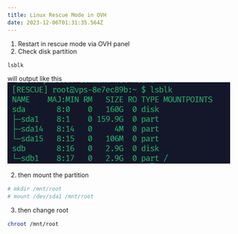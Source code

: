 ```yaml
---
title: Linux Rescue Mode in OVH
date: 2023-12-06T01:31:35.564Z
---
```

1. Restart in rescue mode via OVH panel
2. Check disk partition

```bash
lsblk
```
will output like this
![](/static/img/disk.png)

2. then mount the partition
```bash
# mkdir /mnt/root
# mount /dev/sda1 /mnt/root
```

3. then change root
```bash
chroot /mnt/root
```